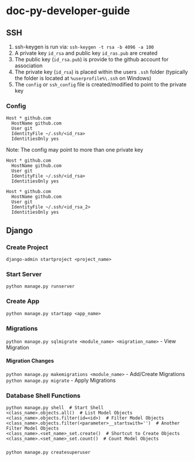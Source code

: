 # doc-py-developer-guide
## SSH
1. ssh-keygen is run via: `ssh-keygen -t rsa -b 4096 -a 100`
2. A private key `id_rsa` and public key `id_ras.pub` are created
3. The public key (`id_rsa.pub`) is provide to the github account for association
4. The private key (`id_rsa`) is placed within the users `.ssh` folder (typically the folder is located at `%userprofile%\.ssh` on Windows)
5. The `config` or `ssh_config` file is created/modified to point to the private key
### Config
```
Host * github.com
  HostName github.com
  User git
  IdentityFile ~/.ssh/<id_rsa>
  IdentitiesOnly yes
```
Note: The config may point to more than one private key
```
Host * github.com
  HostName github.com
  User git
  IdentityFile ~/.ssh/<id_rsa>
  IdentitiesOnly yes

Host * github.com
  HostName github.com
  User git
  IdentityFile ~/.ssh/<id_rsa_2>
  IdentitiesOnly yes
```
## Django
### Create Project
`django-admin startproject <project_name>`
### Start Server
`python manage.py runserver`
### Create App
`python manage.py startapp <app_name>`
### Migrations
`python manage.py sqlmigrate <module_name> <migration_name>` - View Migration
#### Migration Changes
`python manage.py makemigrations <module_name>` - Add/Create Migrations
`python manage.py migrate` - Apply Migrations
### Database Shell Functions
```
python manage.py shell  # Start Shell
<class_name>.objects.all()  # List Model Objects
<class_name>.objects.filter(id=<id>)  # Filter Model Objects
<class_name>.objects.filter(<parameter>__startswith='')  # Another Filter Model Objects
<class_name>.<set_name>_set.create()  # Shortcut to Create Objects
<class_name>.<set_name>_set.count()  # Count Model Objects
```
###
`python manage.py createsuperuser`





